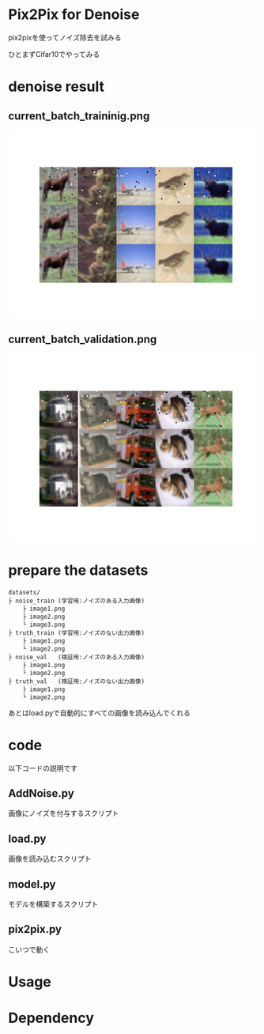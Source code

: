 # Pix2Pix for Denoise
pix2pixを使ってノイズ除去を試みる

ひとまずCifar10でやってみる

# denoise result

## current_batch_traininig.png
![current_batch_training.png](./images/current_batch_training.png)

## current_batch_validation.png
![current_batch_validation.png](./images/current_batch_validation.png)

# prepare the datasets
```
datasets/
├ noise_train (学習用:ノイズのある入力画像)
    ├ image1.png
    ├ image2.png
    └ image3.png
├ truth_train (学習用:ノイズのない出力画像)
    ├ image1.png
    └ image2.png
├ noise_val   (検証用:ノイズのある入力画像)
    ├ image1.png
    └ image2.png
├ truth_val   (検証用:ノイズのない出力画像)
    ├ image1.png
    └ image2.png
```

あとはload.pyで自動的にすべての画像を読み込んでくれる

# code
以下コードの説明です

## AddNoise.py
画像にノイズを付与するスクリプト

## load.py
画像を読み込むスクリプト

## model.py
モデルを構築するスクリプト

## pix2pix.py
こいつで動く

# Usage




# Dependency